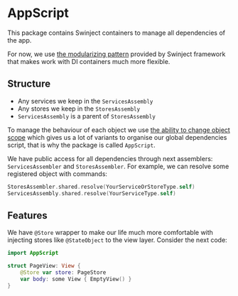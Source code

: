 # AppScript

This package contains Swinject containers to manage all dependencies of the app.

For now, we use [the modularizing pattern](https://github.com/Swinject/Swinject/blob/master/Documentation/Assembler.md) provided by Swinject framework that makes work with DI containers much more flexible. 

## Structure

- Any services we keep in the `ServicesAssembly`
- Any stores we keep in the `StoresAssembly`
- `ServicesAssembly` is a parent of `StoresAssembly`

To manage the behaviour of each object we use [the ability to change object scope](https://github.com/Swinject/Swinject/blob/master/Documentation/ObjectScopes.md) which gives us a lot of variants to organise our global dependencies script, that is why the package is called `AppScript`.

We have public access for all dependencies through next assemblers: `ServicesAssembler` and `StoresAssembler`. For example, we can resolve some registered object with commands:
```swift
StoresAssembler.shared.resolve(YourServiceOrStoreType.self)
ServicesAssembly.shared.resolve(YourServiceType.self)
```

## Features

We have `@Store` wrapper to make our life much more comfortable with injecting stores like `@StateObject` to the view layer. Consider the next code:

```swift
import AppScript

struct PageView: View {
    @Store var store: PageStore
    var body: some View { EmptyView() } 
}
```

